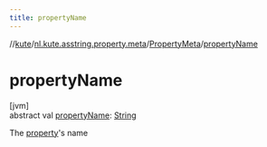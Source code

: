 ```yaml
---
title: propertyName
---
```

//[kute](../../../index.html)/[nl.kute.asstring.property.meta](../index.html)/[PropertyMeta](index.html)/[propertyName](property-name.html)



# propertyName



[jvm]\
abstract val [propertyName](property-name.html): [String](https://kotlinlang.org/api/latest/jvm/stdlib/kotlin/-string/index.html)



The [property](property.html)'s name




